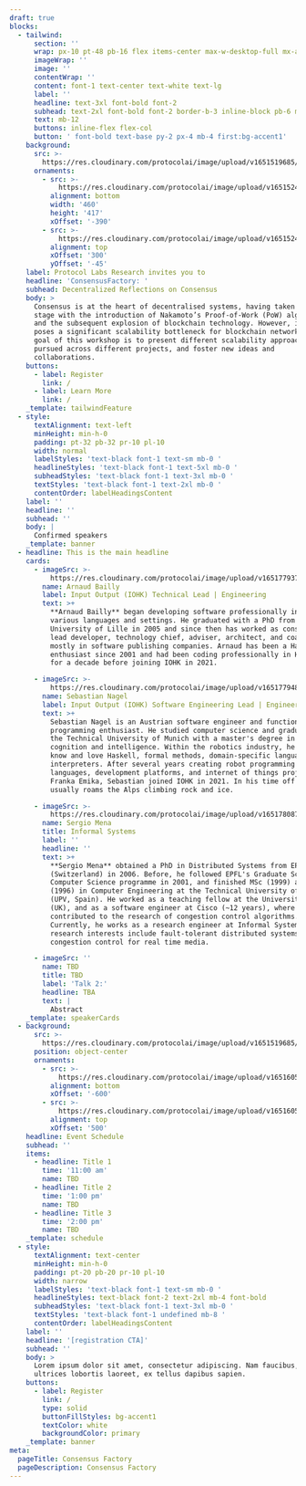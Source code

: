```yaml
---
draft: true
blocks:
  - tailwind:
      section: ''
      wrap: px-10 pt-48 pb-16 flex items-center max-w-desktop-full mx-auto
      imageWrap: ''
      image: ''
      contentWrap: ''
      content: font-1 text-center text-white text-lg
      label: ''
      headline: text-3xl font-bold font-2
      subhead: text-2xl font-bold font-2 border-b-3 inline-block pb-6 mb-16
      text: mb-12
      buttons: inline-flex flex-col
      button: ' font-bold text-base py-2 px-4 mb-4 first:bg-accent1'
    background:
      src: >-
        https://res.cloudinary.com/protocolai/image/upload/v1651519685/consensus-factory/hero_bg_gocqtx.png
      ornaments:
        - src: >-
            https://res.cloudinary.com/protocolai/image/upload/v1651524196/consensus-factory/hero-ornament-left_lvldlf.svg
          alignment: bottom
          width: '460'
          height: '417'
          xOffset: '-390'
        - src: >-
            https://res.cloudinary.com/protocolai/image/upload/v1651524200/consensus-factory/hero-ornament-right_dhqhk7.svg
          alignment: top
          xOffset: '300'
          yOffset: '-45'
    label: Protocol Labs Research invites you to
    headline: 'ConsensusFactory: '
    subhead: Decentralized Reflections on Consensus
    body: >
      Consensus is at the heart of decentralised systems, having taken centre
      stage with the introduction of Nakamoto’s Proof-of-Work (PoW) algorithm
      and the subsequent explosion of blockchain technology. However, it also
      poses a significant scalability bottleneck for blockchain networks. The
      goal of this workshop is to present different scalability approaches being
      pursued across different projects, and foster new ideas and
      collaborations.
    buttons:
      - label: Register
        link: /
      - label: Learn More
        link: /
    _template: tailwindFeature
  - style:
      textAlignment: text-left
      minHeight: min-h-0
      padding: pt-32 pb-32 pr-10 pl-10
      width: normal
      labelStyles: 'text-black font-1 text-sm mb-0 '
      headlineStyles: 'text-black font-1 text-5xl mb-0 '
      subheadStyles: 'text-black font-1 text-3xl mb-0 '
      textStyles: 'text-black font-1 text-2xl mb-0 '
      contentOrder: labelHeadingsContent
    label: ''
    headline: ''
    subhead: ''
    body: |
      Confirmed speakers
    _template: banner
  - headline: This is the main headline
    cards:
      - imageSrc: >-
          https://res.cloudinary.com/protocolai/image/upload/v1651779372/consensus-factory/Arnaud_Bailly_IOHK_mnmqm6.png
        name: Arnaud Bailly
        label: Input Output (IOHK) Technical Lead | Engineering
        text: >+
          **Arnaud Bailly** began developing software professionally in 1994, in
          various languages and settings. He graduated with a PhD from the
          University of Lille in 2005 and since then has worked as consultant,
          lead developer, technology chief, adviser, architect, and coach,
          mostly in software publishing companies. Arnaud has been a Haskell
          enthusiast since 2001 and had been coding professionally in Haskell
          for a decade before joining IOHK in 2021.

      - imageSrc: >-
          https://res.cloudinary.com/protocolai/image/upload/v1651779483/consensus-factory/Sebastian_Nagel_IOHK_fsjek4.png
        name: Sebastian Nagel
        label: Input Output (IOHK) Software Engineering Lead | Engineering
        text: >+
          Sebastian Nagel is an Austrian software engineer and functional
          programming enthusiast. He studied computer science and graduated from
          the Technical University of Munich with a master's degree in robotics,
          cognition and intelligence. Within the robotics industry, he got to
          know and love Haskell, formal methods, domain-specific languages, and
          interpreters. After several years creating robot programming
          languages, development platforms, and internet of things projects at
          Franka Emika, Sebastian joined IOHK in 2021. In his time off he
          usually roams the Alps climbing rock and ice.

      - imageSrc: >-
          https://res.cloudinary.com/protocolai/image/upload/v1651780872/consensus-factory/Sergio_Mena_no_background_c08yra.png
        name: Sergio Mena
        title: Informal Systems
        label: ''
        headline: ''
        text: >+
          **Sergio Mena** obtained a PhD in Distributed Systems from EPFL
          (Switzerland) in 2006. Before, he followed EPFL's Graduate School in
          Computer Science programme in 2001, and finished MSc (1999) and BSc
          (1996) in Computer Engineering at the Technical University of Valencia
          (UPV, Spain). He worked as a teaching fellow at the University of York
          (UK), and as a software engineer at Cisco (~12 years), where he
          contributed to the research of congestion control algorithms.
          Currently, he works as a research engineer at Informal Systems. His
          research interests include fault-tolerant distributed systems, and
          congestion control for real time media.

      - imageSrc: ''
        name: TBD
        title: TBD
        label: 'Talk 2:'
        headline: TBA
        text: |
          Abstract
    _template: speakerCards
  - background:
      src: >-
        https://res.cloudinary.com/protocolai/image/upload/v1651519685/consensus-factory/hero_bg_gocqtx.png
      position: object-center
      ornaments:
        - src: >-
            https://res.cloudinary.com/protocolai/image/upload/v1651605746/consensus-factory/event-ornament-bottom_m9sjeg.svg
          alignment: bottom
          xOffset: '-600'
        - src: >-
            https://res.cloudinary.com/protocolai/image/upload/v1651605750/consensus-factory/event-ornament-top_s0gkrv.svg
          alignment: top
          xOffset: '500'
    headline: Event Schedule
    subhead: ''
    items:
      - headline: Title 1
        time: '11:00 am'
        name: TBD
      - headline: Title 2
        time: '1:00 pm'
        name: TBD
      - headline: Title 3
        time: '2:00 pm'
        name: TBD
    _template: schedule
  - style:
      textAlignment: text-center
      minHeight: min-h-0
      padding: pt-20 pb-20 pr-10 pl-10
      width: narrow
      labelStyles: 'text-black font-1 text-sm mb-0 '
      headlineStyles: text-black font-2 text-2xl mb-4 font-bold
      subheadStyles: 'text-black font-1 text-3xl mb-0 '
      textStyles: 'text-black font-1 undefined mb-8 '
      contentOrder: labelHeadingsContent
    label: ''
    headline: '[registration CTA]'
    subhead: ''
    body: >
      Lorem ipsum dolor sit amet, consectetur adipiscing. Nam faucibus, eros
      ultrices lobortis laoreet, ex tellus dapibus sapien.
    buttons:
      - label: Register
        link: /
        type: solid
        buttonFillStyles: bg-accent1
        textColor: white
        backgroundColor: primary
    _template: banner
meta:
  pageTitle: Consensus Factory
  pageDescription: Consensus Factory
---
```


